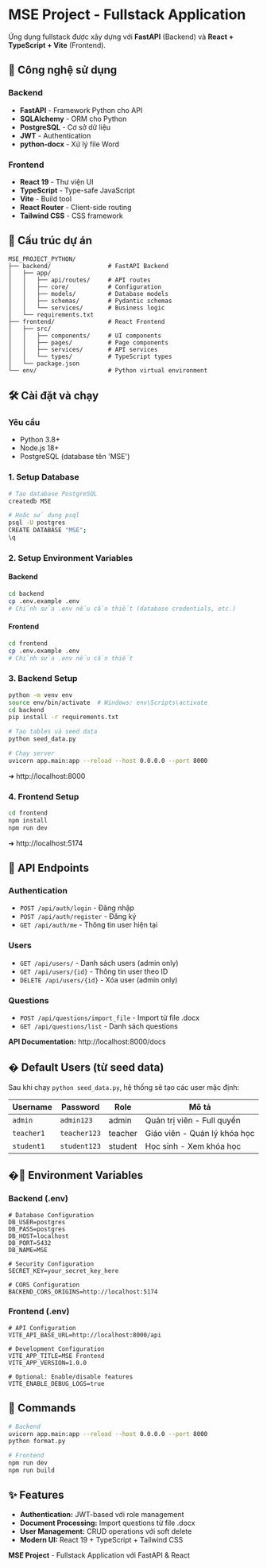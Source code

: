 # MSE Project - Fullstack Application

Ứng dụng fullstack được xây dựng với **FastAPI** (Backend) và **React + TypeScript + Vite** (Frontend).

## 🚀 Công nghệ sử dụng

### Backend
- **FastAPI** - Framework Python cho API
- **SQLAlchemy** - ORM cho Python
- **PostgreSQL** - Cơ sở dữ liệu
- **JWT** - Authentication
- **python-docx** - Xử lý file Word

### Frontend
- **React 19** - Thư viện UI
- **TypeScript** - Type-safe JavaScript
- **Vite** - Build tool
- **React Router** - Client-side routing
- **Tailwind CSS** - CSS framework

## 📁 Cấu trúc dự án

```
MSE_PROJECT_PYTHON/
├── backend/                # FastAPI Backend
│   ├── app/
│   │   ├── api/routes/     # API routes
│   │   ├── core/           # Configuration
│   │   ├── models/         # Database models
│   │   ├── schemas/        # Pydantic schemas
│   │   └── services/       # Business logic
│   └── requirements.txt
├── frontend/               # React Frontend
│   ├── src/
│   │   ├── components/     # UI components
│   │   ├── pages/          # Page components
│   │   ├── services/       # API services
│   │   └── types/          # TypeScript types
│   └── package.json
└── env/                    # Python virtual environment
```

## 🛠️ Cài đặt và chạy

### Yêu cầu
- Python 3.8+
- Node.js 18+
- PostgreSQL (database tên 'MSE')

### 1. Setup Database
```bash
# Tạo database PostgreSQL
createdb MSE

# Hoặc sử dụng psql
psql -U postgres
CREATE DATABASE "MSE";
\q
```

### 2. Setup Environment Variables

#### Backend
```bash
cd backend
cp .env.example .env
# Chỉnh sửa .env nếu cần thiết (database credentials, etc.)
```

#### Frontend
```bash
cd frontend
cp .env.example .env
# Chỉnh sửa .env nếu cần thiết
```

### 3. Backend Setup
```bash
python -m venv env
source env/bin/activate  # Windows: env\Scripts\activate
cd backend
pip install -r requirements.txt

# Tạo tables và seed data
python seed_data.py

# Chạy server
uvicorn app.main:app --reload --host 0.0.0.0 --port 8000
```
➜ http://localhost:8000

### 4. Frontend Setup
```bash
cd frontend
npm install
npm run dev
```
➜ http://localhost:5174

## 📝 API Endpoints

### Authentication
- `POST /api/auth/login` - Đăng nhập
- `POST /api/auth/register` - Đăng ký
- `GET /api/auth/me` - Thông tin user hiện tại

### Users
- `GET /api/users/` - Danh sách users (admin only)
- `GET /api/users/{id}` - Thông tin user theo ID
- `DELETE /api/users/{id}` - Xóa user (admin only)

### Questions
- `POST /api/questions/import_file` - Import từ file .docx
- `GET /api/questions/list` - Danh sách questions

**API Documentation:** http://localhost:8000/docs

## � Default Users (từ seed data)

Sau khi chạy `python seed_data.py`, hệ thống sẽ tạo các user mặc định:

| Username | Password | Role | Mô tả |
|----------|----------|------|-------|
| `admin` | `admin123` | admin | Quản trị viên - Full quyền |
| `teacher1` | `teacher123` | teacher | Giáo viên - Quản lý khóa học |
| `student1` | `student123` | student | Học sinh - Xem khóa học |

## �🔧 Environment Variables

### Backend (.env)
```env
# Database Configuration
DB_USER=postgres
DB_PASS=postgres
DB_HOST=localhost
DB_PORT=5432
DB_NAME=MSE

# Security Configuration
SECRET_KEY=your_secret_key_here

# CORS Configuration
BACKEND_CORS_ORIGINS=http://localhost:5174
```

### Frontend (.env)
```env
# API Configuration
VITE_API_BASE_URL=http://localhost:8000/api

# Development Configuration
VITE_APP_TITLE=MSE Frontend
VITE_APP_VERSION=1.0.0

# Optional: Enable/disable features
VITE_ENABLE_DEBUG_LOGS=true
```

## 🔧 Commands

```bash
# Backend
uvicorn app.main:app --reload --host 0.0.0.0 --port 8000
python format.py

# Frontend
npm run dev
npm run build
```

## ✨ Features

- **Authentication:** JWT-based với role management
- **Document Processing:** Import questions từ file .docx
- **User Management:** CRUD operations với soft delete
- **Modern UI:** React 19 + TypeScript + Tailwind CSS

**MSE Project** - Fullstack Application với FastAPI & React
